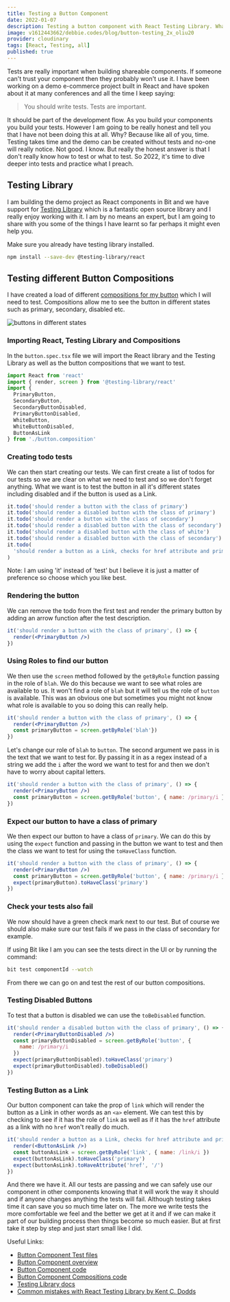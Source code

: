 ```yaml
---
title: Testing a Button Component
date: 2022-01-07
description: Testing a button component with React Testing Library. What to test and how to test your button component when building multiple compositions of the button.
image: v1612443662/debbie.codes/blog/button-testing_2x_oliu20
provider: cloudinary
tags: [React, Testing, all]
published: true
---
```


Tests are really important when building shareable components. If someone can't trust your component then they probably won't use it. I have been working on a demo e-commerce project built in React and have spoken about it at many conferences and all the time I keep saying:

> You should write tests. Tests are important.

It should be part of the development flow. As you build your components you build your tests. However I am going to be really honest and tell you that I have not been doing this at all. Why? Because like all of you, time. Testing takes time and the demo can be created without tests and no-one will really notice. Not good. I know. But really the honest answer is that I don't really know how to test or what to test. So 2022, it's time to dive deeper into tests and practice what I preach.

## Testing Library

I am building the demo project as React components in Bit and we have support for [Testing Library](https://testing-library.com/) which is a fantastic open source library and I really enjoy working with it. I am by no means an expert, but I am going to share with you some of the things I have learnt so far perhaps it might even help you.

Make sure you already have testing library installed.

```bash
npm install --save-dev @testing-library/react
```

## Testing different Button Compositions

I have created a load of different [compositions for my button](https://bit.dev/learn-bit-react/base-ui/ui/button/~compositions) which I will need to test. Compositions allow me to see the button in different states such as primary, secondary, disabled etc.

![buttons in different states](https://res.cloudinary.com/debsobrien/image/upload/v1641577214/debbie.codes/blog/button-testing_2x_oliu20.png)

### Importing React, Testing Library and Compositions

In the `button.spec.tsx` file we will import the React library and the Testing Library as well as the button compositions that we want to test.

```js
import React from 'react'
import { render, screen } from '@testing-library/react'
import {
  PrimaryButton,
  SecondaryButton,
  SecondaryButtonDisabled,
  PrimaryButtonDisabled,
  WhiteButton,
  WhiteButtonDisabled,
  ButtonAsLink
} from './button.composition'
```

### Creating todo tests

We can then start creating our tests. We can first create a list of todos for our tests so we are clear on what we need to test and so we don't forget anything. What we want is to test the button in all it's different states including disabled and if the button is used as a Link.

```jsx
it.todo('should render a button with the class of primary')
it.todo('should render a disabled button with the class of primary')
it.todo('should render a button with the class of secondary')
it.todo('should render a disabled button with the class of secondary')
it.todo('should render a disabled button with the class of white')
it.todo('should render a disabled button with the class of secondary')
it.todo(
  'should render a button as a Link, checks for href attribute and primary class'
)
```

Note: I am using 'it' instead of 'test' but I believe it is just a matter of preference so choose which you like best.

### Rendering the button

We can remove the todo from the first test and render the primary button by adding an arrow function after the test description.

```jsx
it('should render a button with the class of primary', () => {
  render(<PrimaryButton />)
})
```

### Using Roles to find our button

We then use the `screen` method followed by the `getByRole` function passing in the role of `blah`. We do this because we want to see what roles are available to us. It won't find a role of `blah` but it will tell us the role of `button` is available. This was an obvious one but sometimes you might not know what role is available to you so doing this can really help.

```jsx
it('should render a button with the class of primary', () => {
  render(<PrimaryButton />)
  const primaryButton = screen.getByRole('blah'})
})
```

Let's change our role of `blah` to `button`. The second argument we pass in is the text that we want to test for. By passing it in as a regex instead of a string we add the `i` after the word we want to test for and then we don't have to worry about capital letters.

```jsx
it('should render a button with the class of primary', () => {
  render(<PrimaryButton />)
  const primaryButton = screen.getByRole('button', { name: /primary/i })
})
```

### Expect our button to have a class of primary

We then expect our button to have a class of `primary`. We can do this by using the `expect` function and passing in the button we want to test and then the class we want to test for using the `toHaveClass` function.

```jsx
it('should render a button with the class of primary', () => {
  render(<PrimaryButton />)
  const primaryButton = screen.getByRole('button', { name: /primary/i })
  expect(primaryButton).toHaveClass('primary')
})
```

### Check your tests also fail

We now should have a green check mark next to our test. But of course we should also make sure our test fails if we pass in the class of secondary for example.

If using Bit like I am you can see the tests direct in the UI or by running the command:

```bash
bit test componentId --watch
```

From there we can go on and test the rest of our button compositions.

### Testing Disabled Buttons

To test that a button is disabled we can use the `toBeDisabled` function.

```jsx
it('should render a disabled button with the class of primary', () => {
  render(<PrimaryButtonDisabled />)
  const primaryButtonDisabled = screen.getByRole('button', {
    name: /primary/i
  })
  expect(primaryButtonDisabled).toHaveClass('primary')
  expect(primaryButtonDisabled).toBeDisabled()
})
```

### Testing Button as a Link

Our button component can take the prop of `link` which will render the button as a Link in other words as an `<a>` element. We can test this by checking to see if it has the role of `link` as well as if it has the `href` attribute as a link with no `href` won't really do much.

```jsx
it('should render a button as a Link, checks for href attribute and primary class', () => {
  render(<ButtonAsLink />)
  const buttonAsLink = screen.getByRole('link', { name: /link/i })
  expect(buttonAsLink).toHaveClass('primary')
  expect(buttonAsLink).toHaveAttribute('href', '/')
})
```

And there we have it. All our tests are passing and we can safely use our component in other components knowing that it will work the way it should and if anyone changes anything the tests will fail. Although testing takes time it can save you so much time later on. The more we write tests the more comfortable we feel and the better we get at it and if we can make it part of our building process then things become so much easier. But at first take it step by step and just start small like I did.

Useful Links:

- [Button Component Test files](https://bit.dev/learn-bit-react/base-ui/ui/button/~code/button.spec.tsx)
- [Button Component overview](https://bit.dev/learn-bit-react/base-ui/ui/button)
- [Button Component code](https://bit.dev/learn-bit-react/base-ui/ui/button/~code/button.tsx)
- [Button Component Compositions code](https://bit.dev/learn-bit-react/base-ui/ui/button/~code/button.composition.tsx)
- [Testing Library docs](https://testing-library.com/docs/)
- [Common mistakes with React Testing Library by Kent C. Dodds](https://kentcdodds.com/blog/common-mistakes-with-react-testing-library)
